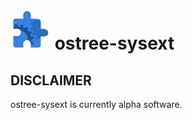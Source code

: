 # <img src="https://raw.githubusercontent.com/thesola10/ostree-sysext/master/.github/icon.svg" width="64"></img> ostree-sysext

## DISCLAIMER

ostree-sysext is currently alpha software.
